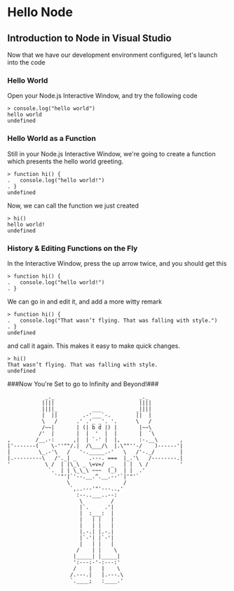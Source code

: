 # Hello Node #
## Introduction to Node in Visual Studio ##

Now that we have our development environment configured, let's launch into the code


### Hello World ###
Open your Node.js Interactive Window, and try the following code

	> console.log("hello world")
	hello world
	undefined

### Hello World as a Function ###
Still in your Node.js Interactive Window, we're going to create a function which presents the hello world greeting.

    > function hi() {
    . 	console.log("hello world!")
    . }
    undefined

Now, we can call the function we just created

    > hi()
    hello world!
    undefined

### History & Editing Functions on the Fly ###
In the Interactive Window, press the up arrow twice, and you should get this

    > function hi() {
    . 	console.log("hello world!")
    . }

We can go in and edit it, and add a more witty remark

    > function hi() {
    . 	console.log("That wasn’t flying. That was falling with style.")
    . }
    undefined

and call it again. This makes it easy to make quick changes.
    
    > hi()
    That wasn’t flying. That was falling with style.
    undefined

###Now You're Set to go to Infinity and Beyond!###

	            _._                           _._
           	   ||||                           ||||
           	   ||||_           ___           _||||
           	   |  ||        .-'___`-.        ||  |
	       	   \   /      .' .'_ _'. '.      \   /
	           /~~|       | (| b d |) |       |~~\
	          /'  |       |  |  '  |  |       |  `\
	,        /__.-:      ,|  | `-' |  |,      :-.__\       ,
	|'-------(    \-''""/.|  /\___/\  |.\""''-/    )------'|
	|         \_.-'\   /   '-._____.-'   \   /'-._/        |
	|.---------\   /'._| _    .---. ===  |_.'\   /--------.|
	'           \ /  | |\_\ _ \=v=/  _   | |  \ /          '
	             `.  | | \_\_\ ~~~  (_)  | |  .'
	               `'"'|`'--.__.^.__.--'`|'"'`
	                   \                 /
	                    `,..---'"'---..,'
	                      :--..___..--:    
	                       \         /
	                       |`.     .'|     
	                       |  :___:  |
	                       |   | |   |
	                       |   | |   |
	                       |.-.| |.-.|
	                       |`-'| |`-'|
	                       |   | |   |
	                      /    | |    \
	                     |_____| |_____|
	                     ':---:-'-:---:'
	                     /    |   |    \
	                    /.---.|   |.---.\
	                    `.____;   :____.'